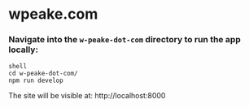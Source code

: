 # wpeake.com

### Navigate into the `w-peake-dot-com` directory to run the app locally:

    shell
    cd w-peake-dot-com/
    npm run develop

The site will be visible at: http://localhost:8000
